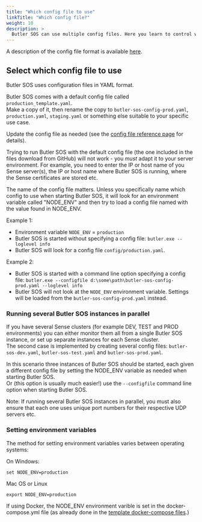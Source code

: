 ```yaml
---
title: "Which config file to use"
linkTitle: "Which config file?"
weight: 10
description: >
  Butler SOS can use multiple config files. Here you learn to control which one is used by Butler SOS.
---
```


A description of the config file format is available [here](/docs/reference/config_file_format/).

## Select which config file to use

Butler SOS uses configuration files in YAML format.  

Butler SOS comes with a default config file called `production_template.yaml`.  
Make a copy of it, then rename the copy to `butler-sos-config-prod.yaml`, `production.yaml`, `staging.yaml` or something else suitable to your specific use case.

Update the config file as needed (see the [config file reference page](/docs/reference/config_file_format/) for details).

Trying to run Butler SOS with the default config file (the one included in the files download from GitHub) will not work - you *must* adapt it to your server environment. For example, you need to enter the IP or host name of you Sense server(s), the IP or host name where Butler SOS is running, where the Sense certificates are stored etc.

The name of the config file matters. Unless you specifically name which config to use when starting Butler SOS, it will look for an environment variable called "NODE_ENV" and then try to load a config file named with the value found in NODE_ENV.

Example 1:

* Environment variable `NODE_ENV` = `production`
* Butler SOS is started without specifying a config file: `butler.exe --loglevel info`
* Butler SOS will look for a config file `config/production.yaml`.

Example 2:

* Butler SOS is started with a command line option specifying a config file: `butler.exe --configfile d:\some\path\butler-sos-config-prod.yaml --loglevel info`
* Butler SOS will not look at the `NODE_ENV` environment variable. Settings will be loaded from the `butler-sos-config-prod.yaml` instead.

### Running several Butler SOS instances in parallel

If you have several Sense clusters (for example DEV, TEST and PROD environments) you can either monitor them all from a single Butler SOS instance, or set up separate instances for each Sense cluster.  
The second case is implemented by creating several config files: `butler-sos-dev.yaml`, `butler-sos-test.yaml` and `butler-sos-prod.yaml`.

In this scenario three instances of Butler SOS should be started, each given a different config file by setting the NODE_ENV variable as needed when starting Butler SOS.  
Or (this option is usually much easier!) use the `--configfile` command line option when starting Butler SOS.

Note: If running several Butler SOS instances in parallel, you must also ensure that each one uses unique port numbers for their respective UDP servers etc.

### Setting environment variables

The method for setting environment variables varies between operating systems:

On Windows:

    set NODE_ENV=production

Mac OS or Linux

    export NODE_ENV=production

If using Docker, the NODE_ENV environment varible is set in the docker-compose.yml file (as already done in the [template docker-compose files](https://github.com/ptarmiganlabs/butler-sos/tree/master/docs/docker-compose).)
